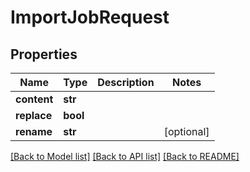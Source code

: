 # ImportJobRequest


## Properties

Name | Type | Description | Notes
------------ | ------------- | ------------- | -------------
**content** | **str** |  | 
**replace** | **bool** |  | 
**rename** | **str** |  | [optional] 

[[Back to Model list]](../README.md#models) [[Back to API list]](../README.md#api-endpoints) [[Back to README]](../README.md)


